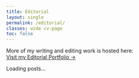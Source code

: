 ```yaml
---
title: Editorial
layout: single
permalink: /editorial/
classes: wide cv-page
toc: false
---
```


More of my writing and editing work is hosted here:  
[Visit my Editorial Portfolio →](https://ipekselcen.github.io/editorial-portfolio/)

<div id="editorial-list">Loading posts…</div>

<script>
(async function () {
  const container = document.getElementById('editorial-list');

  async function fetchText(url) {
    const r = await fetch(url, { mode: 'cors' });
    if (!r.ok) throw new Error('HTTP ' + r.status + ' for ' + url);
    return r.text();
  }

  // Try feed.xml, then atom.xml, then sitemap.xml
  const BASE = 'https://ipekselcen.github.io/editorial-portfolio';
  const candidates = [`${BASE}/feed.xml`, `${BASE}/atom.xml`, `${BASE}/sitemap.xml`];

  try {
    let xmlText = null, which = null;

    for (const url of candidates) {
      try {
        xmlText = await fetchText(url);
        which = url;
        break;
      } catch (_) {}
    }
    if (!xmlText) throw new Error('No feed/sitemap found');

    const xml = new DOMParser().parseFromString(xmlText, 'application/xml');

    // If this is a feed (Atom/RSS)
    let entries = Array.from(xml.querySelectorAll('entry, item'));
    if (entries.length) {
      const ul = document.createElement('ul');
      ul.style.listStyle = 'none';
      ul.style.paddingLeft = '0';

      entries.slice(0, 50).forEach(entry => {
        const title = (entry.querySelector('title')?.textContent || 'Untitled').trim();

        // Atom: <link rel="alternate" href="...">
        let href = entry.querySelector('link[rel="alternate"]')?.getAttribute('href')
                 || entry.querySelector('link[href]')?.getAttribute('href')
                 || entry.querySelector('guid')?.textContent
                 || '#';

        const dateStr = entry.querySelector('updated, pubDate, published')?.textContent || '';
        const li = document.createElement('li');
        li.style.margin = '0 0 0.8rem 0';

        const a = document.createElement('a');
        a.href = href;
        a.textContent = title;
        a.rel = 'noopener';
        a.style.fontWeight = '600';

        const meta = document.createElement('div');
        meta.style.fontSize = '0.9rem';
        meta.style.opacity = '0.75';
        if (dateStr) {
          const d = new Date(dateStr);
          meta.textContent = isNaN(d) ? dateStr : d.toLocaleDateString();
        }

        li.appendChild(a);
        if (dateStr) li.appendChild(meta);
        ul.appendChild(li);
      });

      container.innerHTML = '';
      container.appendChild(ul);
      return;
    }

    // Else: try sitemap.xml (<url><loc>…</loc></url>)
    const urls = Array.from(xml.querySelectorAll('url > loc'))
      .map(n => n.textContent.trim())
      .filter(u => u.startsWith(`${BASE}/`))
      .filter(u => !/\/(page\/\d+|tags|categories|assets|index\.html)$/.test(u));

    if (urls.length) {
      const ul = document.createElement('ul');
      ul.style.listStyle = 'none';
      ul.style.paddingLeft = '0';

      urls.slice(0, 50).forEach(href => {
        const title = decodeURIComponent(href.split('/').filter(Boolean).pop()).replace(/[-_]/g, ' ');
        const li = document.createElement('li');
        li.style.margin = '0 0 0.8rem 0';

        const a = document.createElement('a');
        a.href = href;
        a.textContent = title || href;
        a.rel = 'noopener';
        a.style.fontWeight = '600';

        li.appendChild(a);
        ul.appendChild(li);
      });

      container.innerHTML = '';
      container.appendChild(ul);
      return;
    }

    throw new Error('No entries in feed/sitemap');
  } catch (err) {
    console.error(err);
    container.innerHTML = `
      <p>Couldn’t load the editorial list. You can view everything directly on the editorial site:</p>
      <p><a href="https://ipekselcen.github.io/editorial-portfolio/">Go to Editorial Portfolio →</a></p>
    `;
  }
})();
</script>
